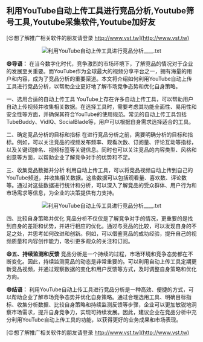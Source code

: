 ## **利用YouTube自动上传工具进行竞品分析,Youtube筛号工具,Youtube采集软件,Youtube加好友**

[😍想了解推广相关软件的朋友请登录 http://www.vst.tw](http://www.vst.tw)

 <center><img src="https://vst.tw/MP4/tuiguang/png/7.png" alt="利用YouTube自动上传工具进行竞品分析____.txt"></center>

**😄导语：**
在当今数字化时代，竞争激烈的市场环境下，了解竞品的情况对于企业的发展至关重要。而YouTube作为全球最大的视频分享平台之一，拥有海量的用户和内容，成为了竞品分析的重要渠道。本文将介绍如何利用YouTube自动上传工具进行竞品分析，以帮助企业更好地了解市场竞争态势和优化自身策略。

一、选用合适的自动上传工具
YouTube上存在许多自动上传工具，可以帮助用户自动上传视频并收集相关数据。在选择工具时，需要考虑其功能全面性、易用性和安全性等方面，并确保其符合YouTube的使用规范。常见的自动上传工具包括TubeBuddy、VidIQ、SocialBlade等，用户可以根据自身需求选择适合的工具。

二、确定竞品分析的目标和指标
在进行竞品分析之前，需要明确分析的目标和指标。例如，可以关注竞品的视频发布频率、观看次数、订阅量、评论互动等指标，以及关键词排名、视频标签等关键信息。同时也可以关注竞品的内容类型、风格和创意等方面，以帮助企业了解竞争对手的优势和不足。

三、收集竞品数据并分析
利用自动上传工具，可以将竞品视频自动上传到自己的YouTube频道，并收集相关数据。这些数据可以包括观看量、喜欢数、评论数等。通过对这些数据进行统计和分析，可以深入了解竞品的受众群体、用户行为和市场需求等信息，为企业的决策提供有力支持。

 <center><img src="https://vst.tw/MP4/tuiguang/png/2.png" alt="利用YouTube自动上传工具进行竞品分析____.txt"></center>

四、比较自身策略并优化
竞品分析不仅仅是了解竞争对手的情况，更重要的是找到自身的差距和优势，并进行相应的优化。通过与竞品的比较，可以发现自身的不足之处，并思考如何改进和创新。例如，可以借鉴竞品的成功经验，提升自己的视频质量和内容创作能力，吸引更多观众的关注和订阅。

**😄五、持续监测和反馈**
竞品分析是一个持续的过程，市场环境和竞争态势都在不断变化。因此，持续监测竞品的动态是非常重要的。可以利用自动上传工具定期更新竞品视频，并通过观察数据的变化和用户反馈等方式，及时调整自身策略和优化方向。

**😄结语：**
利用YouTube自动上传工具进行竞品分析是一种高效、便捷的方式，可以帮助企业了解市场竞争态势并优化自身策略。通过合理选用工具、明确目标指标、收集分析数据、比较自身策略和持续监测反馈等步骤，企业可以更加敏锐地洞察市场需求，提升自身竞争力，实现可持续发展。因此，建议企业在竞品分析中充分利用YouTube自动上传工具的功能，以获得更好的业务成果和市场表现。

[😍想了解推广相关软件的朋友请登录 http://www.vst.tw](http://www.vst.tw)



